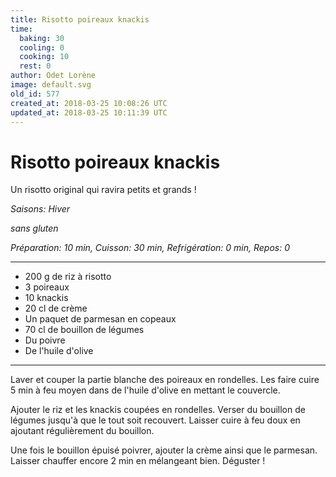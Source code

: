 ```yaml
---
title: Risotto poireaux knackis
time:
  baking: 30
  cooling: 0
  cooking: 10
  rest: 0
author: Odet Lorène
image: default.svg
old_id: 577
created_at: 2018-03-25 10:08:26 UTC
updated_at: 2018-03-25 10:11:39 UTC
---
```


# Risotto poireaux knackis

Un risotto original qui ravira petits et grands !

_Saisons: Hiver_

_sans gluten_

_Préparation: 10 min, Cuisson: 30 min, Refrigération: 0 min, Repos: 0_

---

- 200 g de riz à risotto
- 3 poireaux
- 10 knackis
- 20 cl de crème
- Un paquet de parmesan en copeaux
- 70 cl de bouillon de légumes
- Du poivre
- De l'huile d'olive

---

Laver et couper la partie blanche des poireaux en rondelles. Les faire cuire 5 min à feu moyen dans de l'huile d'olive en mettant le couvercle.

Ajouter le riz et les knackis coupées en rondelles. Verser du bouillon de légumes jusqu'à que le tout soit recouvert. Laisser cuire à feu doux en ajoutant régulièrement du bouillon.

Une fois le bouillon épuisé poivrer, ajouter la crème ainsi que le parmesan. Laisser chauffer encore 2 min en mélangeant bien. Déguster !
